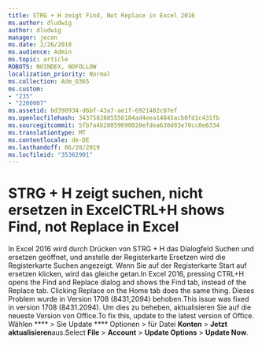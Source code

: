 ```yaml
---
title: STRG + H zeigt Find, Not Replace in Excel 2016
ms.author: dludwig
author: dludwig
manager: jecon
ms.date: 2/26/2018
ms.audience: Admin
ms.topic: article
ROBOTS: NOINDEX, NOFOLLOW
localization_priority: Normal
ms.collection: Adm_O365
ms.custom:
- "235"
- "2200007"
ms.assetid: bd398934-d6bf-43a7-ae1f-6921402c07ef
ms.openlocfilehash: 3437582885556104ad4eea14845acb0fd1c431fb
ms.sourcegitcommit: 5fb7a4b28859690020efdea630d03e70cc0e6334
ms.translationtype: MT
ms.contentlocale: de-DE
ms.lasthandoff: 06/28/2019
ms.locfileid: "35362901"
---
```

# <a name="ctrlh-shows-find-not-replace-in-excel"></a><span data-ttu-id="68ab7-102">STRG + H zeigt suchen, nicht ersetzen in Excel</span><span class="sxs-lookup"><span data-stu-id="68ab7-102">CTRL+H shows Find, not Replace in Excel</span></span>

<span data-ttu-id="68ab7-103">In Excel 2016 wird durch Drücken von STRG + H das Dialogfeld Suchen und ersetzen geöffnet, und anstelle der Registerkarte Ersetzen wird die Registerkarte Suchen angezeigt. Wenn Sie auf der Registerkarte Start auf ersetzen klicken, wird das gleiche getan.</span><span class="sxs-lookup"><span data-stu-id="68ab7-103">In Excel 2016, pressing CTRL+H opens the Find and Replace dialog and shows the Find tab, instead of the Replace tab. Clicking Replace on the Home tab does the same thing.</span></span> <span data-ttu-id="68ab7-104">Dieses Problem wurde in Version 1708 (8431,2094) behoben.</span><span class="sxs-lookup"><span data-stu-id="68ab7-104">This issue was fixed in version 1708 (8431.2094).</span></span> <span data-ttu-id="68ab7-105">Um dies zu beheben, aktualisieren Sie auf die neueste Version von Office.</span><span class="sxs-lookup"><span data-stu-id="68ab7-105">To fix this, update to the latest version of Office.</span></span> <span data-ttu-id="68ab7-106">Wählen \*\*\*\* \> Sie Update \*\*\*\* Optionen \> für Datei **Konten** \> **Jetzt aktualisieren**aus.</span><span class="sxs-lookup"><span data-stu-id="68ab7-106">Select **File** \> **Account** \> **Update Options** \> **Update Now**.</span></span>
  